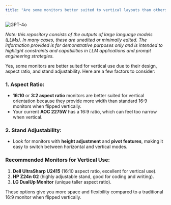 ```yaml
---
title: "Are some monitors better suited to vertical layouts than others"
---
```

![GPT-4o](https://img.shields.io/badge/GPT--4o-3333FF?style=for-the-badge&logo=openai&logoColor=white)



*Note: this repository consists of the outputs of large language models (LLMs). In many cases, these are unedited or minimally edited. The information provided is for demonstrative purposes only and is intended to highlight constraints and capabilities in LLM applications and prompt engineering strategies.*


Yes, some monitors are better suited for vertical use due to their design, aspect ratio, and stand adjustability. Here are a few factors to consider:

### 1. **Aspect Ratio**:
   - **16:10** or **3:2 aspect ratio** monitors are better suited for vertical orientation because they provide more width than standard 16:9 monitors when flipped vertically.
   - Your current **AOC 2275W** has a 16:9 ratio, which can feel too narrow when vertical.

### 2. **Stand Adjustability**:
   - Look for monitors with **height adjustment** and **pivot features**, making it easy to switch between horizontal and vertical modes.

### Recommended Monitors for Vertical Use:
1. **Dell UltraSharp U2415** (16:10 aspect ratio, excellent for vertical use).
2. **HP Z24n G2** (highly adjustable stand, good for coding and writing).
3. **LG DualUp Monitor** (unique taller aspect ratio).

These options give you more space and flexibility compared to a traditional 16:9 monitor when flipped vertically.
